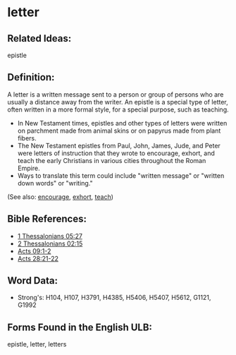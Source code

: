 # letter

## Related Ideas:

epistle


## Definition:

A letter is a written message sent to a person or group of persons who are usually a distance away from the writer. An epistle is a special type of letter, often written in a more formal style, for a special purpose, such as teaching.

* In New Testament times, epistles and other types of letters were written on parchment made from animal skins or on papyrus made from plant fibers.
* The New Testament epistles from Paul, John, James, Jude, and Peter were letters of instruction that they wrote to encourage, exhort, and teach the early Christians in various cities throughout the Roman Empire.
* Ways to translate this term could include "written message" or "written down words" or "writing."

(See also: [encourage](../other/courage.md), [exhort](../kt/exhort.md), [teach](../other/teach.md))

## Bible References:

* [1 Thessalonians 05:27](rc://en/tn/help/1th/05/27)
* [2 Thessalonians 02:15](rc://en/tn/help/2th/02/15)
* [Acts 09:1-2](rc://en/tn/help/act/09/01)
* [Acts 28:21-22](rc://en/tn/help/act/28/21)

## Word Data:

* Strong's: H104, H107, H3791, H4385, H5406, H5407, H5612, G1121, G1992

## Forms Found in the English ULB:

epistle, letter, letters


